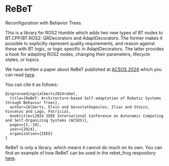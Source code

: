# ReBeT
Reconfiguration with Behavior Trees.

This is a library for ROS2 Humble which adds two new types of BT nodes to BT.CPP/BT.ROS2: QRDecorators and AdaptDecorators.
The former makes it possible to explicitly represent quality requirements, and reason against these with BT logic, or logic specific in AdaptDecorators.
The latter provides a hook for adapting ROS2 nodes, changing their parameters, lifecycle states, or topics. 

We have written a paper about ReBeT published at [ACSOS 2024](https://2024.acsos.org/) which you can read [here](https://egalberts.github.io/publication/alberts-rebet-2024/alberts-rebet-2024.pdf).

You can cite it as follows:

```
@inproceedings{alberts2024rebet,
  title={ReBeT: Architecture-based Self-adaptation of Robotic Systems through Behavior Trees},
  author={Alberts, Elvin and Gerostathopoulos, Ilias and Stoico, Vincenzo and Lago, Patricia},
  booktitle={2024 IEEE International Conference on Autonomic Computing and Self-Organizing Systems (ACSOS)},
  pages={1--10},
  year={2024},
  organization={IEEE}
}
```

ReBeT is only a library, which means it cannot do much on its own. You can find an example of how ReBeT can be used in the rebet_frog respository [here](https://github.com/EGAlberts/rebet_frog).